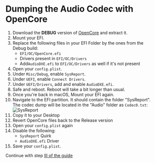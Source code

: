 # Dumping the Audio Codec with OpenCore

1. Download the **DEBUG** version of [OpenCore](https://github.com/acidanthera/OpenCorePkg/releases) and extract it.
2. Mount your EFI.
3. Replace the following files in your EFI Folder by the ones from the Debug build:
	- `EFI/OC/OpenCore.efi`
	- Drivers present in `EFI/OC/Drivers` 
	- Add`AudioDXE.efi` to `EFI/OC/Drivers` as well if it's not present
4. Open your `config.plist`.
5. Under `Misc/Debug`, enable `SysReport`.
6. Under `UEFI`, enable `Connect Drivers`.
7. Under `UEFI/Drivers`, add and enable `AudioDXE.efi`.
8. Safe and reboot. Reboot will take a bit longer than usual. 
9. Once you're back in macOS, Mount your EFI again.
10. Navigate to the EFI partition. It should contain the folder "SysReport". The codec dump will be located in the "Audio" folder as `Codec0.txt`: </br>![SysReport](https://user-images.githubusercontent.com/76865553/230842080-4d8741f6-aefc-4546-95be-3c6fb922f3ad.png)
11. Copy it to your Desktop
12. Revert OpenCore files back to the Release version
13. Open your `config.plist` again
14. Disable the following:
	- `SysReport` Quirk
	- `AudioDXE.efi` Driver
17. Save your `config.plist`.

Continue with step [III of the guide](https://github.com/5T33Z0/AppleALC-Guides/tree/main/AppleALC_Layout-ID#iii-extracting-data-from-the-codec-dump)
